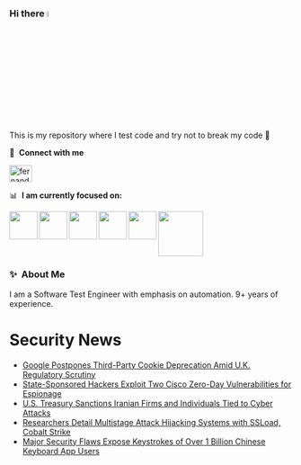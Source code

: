 ### Hi there <a href="https://www.gautamkrishnar.com/"><img src="https://media.giphy.com/media/hvRJCLFzcasrR4ia7z/giphy.gif" width="5%"></a>
This is my repository where I test code and try not to break my code :rofl:

🔗 &nbsp;**Connect with me**
<p align="left">
<a href="https://linkedin.com/in/fernandorlcruz" target="blank"><img align="center" src="https://raw.githubusercontent.com/rahuldkjain/github-profile-readme-generator/master/src/images/icons/Social/linked-in-alt.svg" alt="fernando cruz" height="30" width="40" /></a>
  
📊 &nbsp;**I am currently focused on:**

<img align="left" width='50' height='50' src="https://cdn.jsdelivr.net/gh/devicons/devicon/icons/python/python-original-wordmark.svg" />
<img align="left" width='50' height='50' src="https://cdn.jsdelivr.net/gh/devicons/devicon/icons/csharp/csharp-original.svg" />
<img align="left" width='50' height='50' src="https://cdn.jsdelivr.net/gh/devicons/devicon/icons/jenkins/jenkins-original.svg" />
<img align="left" width='50' height='50' src="https://specflow.org/wp-content/uploads/2021/05/SpecFlow-Icon.png" />
<img align="left" width='50' height='50' src="https://www.svgrepo.com/show/306098/githubactions.svg" />
<img width='80' height='80' src="https://cdn2.vectorstock.com/i/1000x1000/64/81/security-testing-concept-icon-safety-audit-key-vector-29166481.jpg" />
          
          
  
### ✨&nbsp; About Me

I am a Software Test Engineer with emphasis on automation. 9+ years of experience.

# Security News
<!-- BLOG-POST-LIST:START -->
- [Google Postpones Third-Party Cookie Deprecation Amid U.K. Regulatory Scrutiny](https://thehackernews.com/2024/04/google-postpones-third-party-cookie.html)
- [State-Sponsored Hackers Exploit Two Cisco Zero-Day Vulnerabilities for Espionage](https://thehackernews.com/2024/04/state-sponsored-hackers-exploit-two.html)
- [U.S. Treasury Sanctions Iranian Firms and Individuals Tied to Cyber Attacks](https://thehackernews.com/2024/04/us-treasury-sanctions-iranian-firms-and.html)
- [Researchers Detail Multistage Attack Hijacking Systems with SSLoad, Cobalt Strike](https://thehackernews.com/2024/04/researchers-detail-multistage-attack.html)
- [Major Security Flaws Expose Keystrokes of Over 1 Billion Chinese Keyboard App Users](https://thehackernews.com/2024/04/major-security-flaws-expose-keystrokes.html)
<!-- BLOG-POST-LIST:END -->
